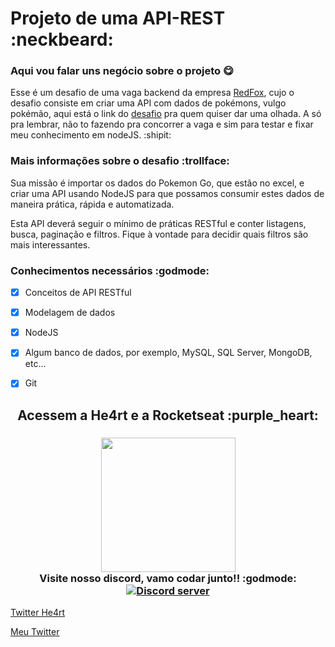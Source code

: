 # Projeto de uma API-REST :neckbeard:

### Aqui vou falar uns negócio sobre o projeto :yum:

Esse é um desafio de uma vaga backend da empresa [RedFox](https://github.com/RedFoxTech), cujo o desafio consiste em criar uma API com dados de pokémons, vulgo pokémão, aqui está o link do [desafio](https://github.com/RedFoxTech/vaga-backend-teste) pra quem quiser dar uma olhada. A só pra lembrar, não to fazendo pra concorrer a vaga e sim para testar e fixar meu conhecimento em nodeJS. :shipit:

### Mais informações sobre o desafio :trollface:

Sua missão é importar os dados do Pokemon Go, que estão no excel, e criar uma API usando NodeJS para que possamos consumir estes dados de maneira prática, rápida e automatizada.

Esta API deverá seguir o mínimo de práticas RESTful e conter listagens, busca, paginação e filtros. Fique à vontade para decidir quais filtros são mais interessantes.

### Conhecimentos necessários :godmode:

- [x] Conceitos de API RESTful
- [x] Modelagem de dados
- [x] NodeJS
- [x] Algum banco de dados, por exemplo, MySQL, SQL Server, MongoDB, etc...
- [x] Git


<h2 align="center">
  Acessem a He4rt e a Rocketseat :purple_heart:
</h2>

<h3 align="center">
  <img src="https://heartdevs.com/wp-content/uploads/2018/12/logo.png" width="215"><br>
    Visite nosso discord, vamo codar junto!! :godmode:
	<a href="https://discord.io/He4rt" target="_blank">
	<img src="https://discordapp.com/api/guilds/452926217558163456/embed.png" alt="Discord server"/></a><br>
</h3>

[Twitter He4rt](https://twitter.com/He4rtDevs)

[Meu Twitter](https://twitter.com/m7Aei_He4rt)
